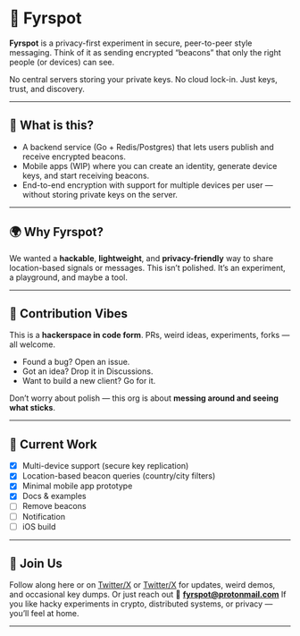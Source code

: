 # 🗼 Fyrspot  

**Fyrspot** is a privacy-first experiment in secure, peer-to-peer style messaging.
Think of it as sending encrypted “beacons” that only the right people (or devices) can see.

No central servers storing your private keys. No cloud lock-in. Just keys, trust, and discovery.

---

## 🚀 What is this?
- A backend service (Go + Redis/Postgres) that lets users publish and receive encrypted beacons.
- Mobile apps (WIP) where you can create an identity, generate device keys, and start receiving beacons.
- End-to-end encryption with support for multiple devices per user — without storing private keys on the server.

---

## 🌍 Why Fyrspot?
We wanted a **hackable**, **lightweight**, and **privacy-friendly** way to share location-based signals or messages.
This isn’t polished. It’s an experiment, a playground, and maybe a tool.

---

## 👾 Contribution Vibes  
This is a **hackerspace in code form**. PRs, weird ideas, experiments, forks — all welcome.
- Found a bug? Open an issue.
- Got an idea? Drop it in Discussions.
- Want to build a new client? Go for it.

Don’t worry about polish — this org is about **messing around and seeing what sticks**.

---

## 📡 Current Work  
- [X] Multi-device support (secure key replication)
- [X] Location-based beacon queries (country/city filters)
- [X] Minimal mobile app prototype
- [X] Docs & examples
- [ ] Remove beacons
- [ ] Notification
- [ ] iOS build

---

## 🤙 Join Us  
Follow along here or on [Twitter/X](https://x.com/fyrspot) or [Twitter/X](https://x.com/ezeoleaf) for updates, weird demos, and occasional key dumps.
Or just reach out 📧 **fyrspot@protonmail.com**
If you like hacky experiments in crypto, distributed systems, or privacy — you’ll feel at home.  

---
